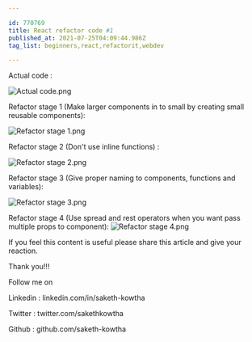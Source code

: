 ```yaml
---

id: 770769
title: React refactor code #1
published_at: 2021-07-25T04:09:44.986Z
tag_list: beginners,react,refactorit,webdev

---
```


Actual code :

![Actual code.png](https://cdn.hashnode.com/res/hashnode/image/upload/v1627185486988/x5m_BchPQ.png)

Refactor stage 1 (Make larger components in to small by creating small reusable components):

![Refactor stage 1.png](https://cdn.hashnode.com/res/hashnode/image/upload/v1627185052016/yYhxmWMwo.png)

Refactor stage 2 (Don't use inline functions) :

![Refactor stage 2.png](https://cdn.hashnode.com/res/hashnode/image/upload/v1627185165676/Q5tQQ965W.png)

Refactor stage 3 (Give proper naming to components, functions and variables):

![Refactor stage 3.png](https://cdn.hashnode.com/res/hashnode/image/upload/v1627185247466/oj4pNHi_v.png)

Refactor stage 4 (Use spread and rest operators when you want pass multiple props to component):
![Refactor stage 4.png](https://cdn.hashnode.com/res/hashnode/image/upload/v1627185356426/rJfPp-4e7.png)

If you feel this content is useful please share this article and give your reaction.

Thank you!!!

Follow me on

Linkedin : linkedin.com/in/saketh-kowtha

Twitter : twitter.com/sakethkowtha

Github : github.com/saketh-kowtha
